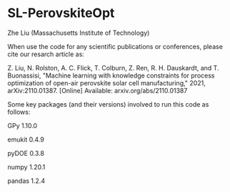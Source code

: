# SL-PerovskiteOpt
Zhe Liu (Massachusetts Institute of Technology)

When use the code for any scientific publications or conferences, please cite our resarch article as:

Z. Liu, N. Rolston, A. C. Flick, T. Colburn, Z. Ren, R. H. Dauskardt, and T. Buonassisi, "Machine learning with knowledge constraints for process optimization of open-air perovskite solar cell manufacturing," 2021, arXiv:2110.01387. [Online] Available: arxiv.org/abs/2110.01387

Some key packages (and their versions) involved to run this code as follows:

GPy 1.10.0

emukit 0.4.9

pyDOE 0.3.8

numpy 1.20.1

pandas 1.2.4

